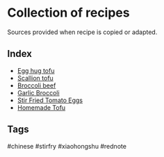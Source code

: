 # Collection of recipes
Sources provided when recipe is copied or adapted.

## Index 

- [Egg hug tofu](egg-hug-tofu)
- [Scallion tofu](scallion-tofu)
- [Broccoli beef](broccoli-beef)
- [Garlic Broccoli](garlic-broccoli)
- [Stir Fried Tomato Eggs](stir-fried-tomato-eggs)
- [Homemade Tofu](homemade-tofu)

## Tags
#chinese #stirfry #xiaohongshu #rednote
